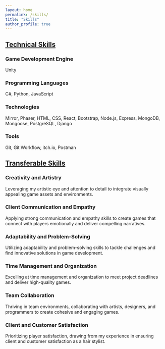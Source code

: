 ```yaml
---
layout: home
permalink: /skills/
title: "Skills"
author_profile: true
---
```


<h2><u>Technical Skills</u></h2>
<h3>Game Development Engine</h3>
Unity

<h3>Programming Languages</h3>
C#, Python, JavaScript

<h3>Technologies</h3>
Mirror, Phaser, HTML, CSS, React, Bootstrap, Node.js, Express, MongoDB, Mongoose, PostgreSQL, Django

<h3>Tools</h3>
Git, Git Workflow, itch.io, Postman

<h2><u>Transferable Skills</u></h2>
<h3>Creativity and Artistry</h3>
Leveraging my artistic eye and attention to detail to integrate visually appealing game assets and environments.
<h3>Client Communication and Empathy</h3>
Applying strong communication and empathy skills to create games that connect with players emotionally and deliver compelling narratives.
<h3>Adaptability and Problem-Solving</h3>
Utilizing adaptability and problem-solving skills to tackle challenges and find innovative solutions in game development.
<h3>Time Management and Organization</h3>
Excelling at time management and organization to meet project deadlines and deliver high-quality games.
<h3>Team Collaboration</h3>
Thriving in team environments, collaborating with artists, designers, and programmers to create cohesive and engaging games.
<h3>Client and Customer Satisfaction</h3>
Prioritizing player satisfaction, drawing from my experience in ensuring client and customer satisfaction as a hair stylist.